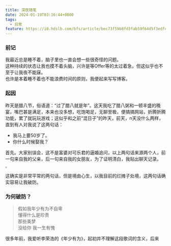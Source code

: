```yaml
---
title: 深夜随笔
date: 2024-01-19T03:16:44+0800
tags:
  - 日常
feature: https://i0.hdslb.com/bfs/article/bec73f59b8fd3fab59f64d5f3edfcbf1514080334.jpg
---
```

### 前记

我最近总是睡不着，脑子里也一直会想一些很奇怪的问题。</br>
这种持续的状态让我也摸不着头脑，兴许是等Offer等的太过着急，但这似乎也不至于让我夜不能寐。</br>
也许是本着睡不着也不能浪费时间的原则，我便起来写写博客。
### 起因
昨天是腊八节，俗语道：“过了腊八就是年”。这天我吃了腊八粥和一顿丰盛的晚宴，嘴巴甚是满足，本来也没多想，吃饱喝足，无聊至极，便搞搞网站，折腾折腾功能，累了就玩玩游戏；这似乎和之前“混日子”的昨天，前天，n天没什么两样，直到有人对我说了这两句话：
- 我马上要50岁了。
- 你什么时候娶我？

首先。大家别误会，这不是富婆对可乐君的逼婚追问，以上两句话来源两个人，前一句来自我的父亲，后一句来自我的女朋友，为了证明清白，我贴出聊天记录。

<img src="https://i0.hdslb.com/bfs/article/e5b35318f4d444e7163081ad5ef2bee0514080334.jpg" style="zoom: 33%;" />

这确实是非常平常的两句话，但是境由心生，以我目前的烂摊子处境，这两句话确实容易让我破防。

### 为何破防？
> 假如我年少有为不自卑</br>
> 懂得什么是珍贵</br>
> 那些美梦</br>
> 没给你 我一生有愧</br>

很多年前，我爱听李荣浩的《年少有为》，起初并不理解这段歌词的含义，后来
